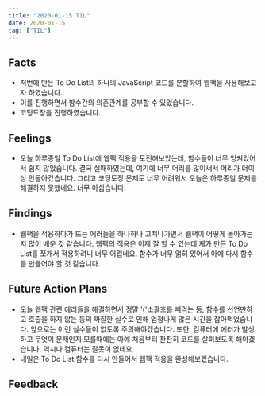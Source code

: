 ```yaml
---
title: "2020-01-15 TIL"
date: 2020-01-15
tag: ["TIL"]
---
```


## Facts

- 저번에 만든 To Do List의 하나의 JavaScript 코드를 분할하여 웹팩을 사용해보고자 하였습니다.
- 이를 진행하면서 함수간의 의존관계를 공부할 수 있었습니다. 
- 코딩도장을 진행하였습니다.

## Feelings

- 오늘 하루종일 To Do List에 웹팩 적용을 도전해보았는데, 함수들이 너무 엉켜있어서 쉽지 않았습니다.
결국 실패하였는데, 여기에 너무 머리를 많이써서 머리가 더이상 안돌아갔습니다. 그리고 코딩도장 문제도 너무 어려워서 오늘은 하루종일
문제를 해결하지 못했네요. 너무 아쉽습니다.

## Findings

- 웹팩을 적용하다가 뜨는 에러들을 하나하나 고쳐나가면서 웹팩이 어떻게 돌아가는지 많이 배운 것 같습니다. 웹팩의 적용은 이제 잘 할 수 있는데
제가 만든 To Do List를 쪼개서 적용하려니 너무 어렵네요. 함수가 너무 얽혀 있어서 아예 다시 함수를 만들어야 할 것 같습니다.

## Future Action Plans

- 오늘 웹팩 관련 에러들을 해결하면서 정말 '('소괄호를 빼먹는 등, 함수를 선언만하고 호출을 하지 않는 등의 짜잘한 실수로 인해 엄청나게 많은 시간을 잡아먹었습니다. 앞으로는 이런 실수들이 없도록 주의해야겠습니다. 또한, 컴퓨터에 에러가 발생하고 무엇이 문제인지 모를때에는 아예 처음부터 찬찬히 코드를
살펴보도록 해야겠습니다. 역시나 컴퓨터는 잘못이 없네요.
- 내일은 To Do List 함수를 다시 만들어서 웹팩 적용을 완성해보겠습니다.

## Feedback
